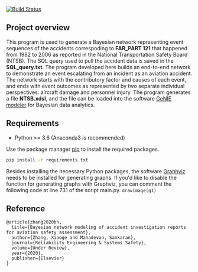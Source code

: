 [![Build Status](https://travis-ci.com/travis-ci/travis-web.svg?branch=master)](https://travis-ci.com/travis-ci/travis-web)

## Project overview
This program is used to generate a Bayesian network representing event sequences of the accidents correspoding to **FAR_PART 121** that happened from 1982 to 2006 as reported in the National Transportation Safety Board (NTSB). The SQL query used to pull the accident data is saved in the **SQL_query.txt**. The program developed here builds an end-to-end network to demonstrate an event escalating from an incident as an aviation accident. The network starts with the contributory factor and causes of each event, and ends with event outcomes as represented by two separate individual perspectives: aircraft damage and personnel injury. The program generates a file **NTSB.xdsl**, and the file can be loaded into the software [GeNIE modeler](https://www.bayesfusion.com/genie/) for Bayesian data analytics. 

## Requirements
* Python >= 3.6 (Anaconda3 is recommended)

Use the package manager [pip](https://pip.pypa.io/en/stable/) to install the required packages.

```bash
pip install -r requirements.txt
```

Besides installing the necessary Python packages, the software [Graphviz](https://graphviz.org/) needs to be installed for generating graphs. If you'd like to disable the function for generating graphs with Graphviz, you can comment the following code at line 731 of the script main.py.
`drawImage(g1)`

## Reference
```
@article{zhang2020bn,
  title={Bayesian network modeling of accident investigation reports for aviation safety assessment},
  author={Zhang, Xiaoge and Mahadevan, Sankaran},
  journal={Reliability Engineering & Systems Safety},
  volume={Under Review},
  year={2020},
  publisher={Elsevier}
}
```



